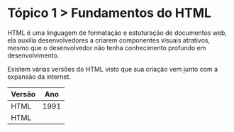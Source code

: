 
# Tópico 1 > Fundamentos do HTML

HTML é uma linguagem de formatação e estuturação de documentos web, ela auxilia desenvolvedores a criarem componentes visuais atrativos, mesmo que o desenvolvedor não tenha conhecimento profundo em desenvolvimento.

Existem várias versões do HTML visto que sua criação vem junto com a expansão da internet.

| Versão | Ano  |
| ------ | ---- |
| HTML   | 1991 |
| HTML   |      |
